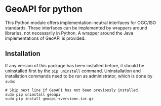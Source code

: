 # GeoAPI for python

This Python module offers implementation-neutral interfaces for OGC/ISO standards.
These interfaces can be implemented by wrappers around libraries, not necessarily
in Python. A wrapper around the Java implementations of GeoAPI is provided.


## Installation

If any version of this package has been installed before,
it should be uninstalled first by the `pip uninstall` command.
Uninstallation and installation commands need to be run as administrator, which is done by `sudo`:

```
# Skip next line if GeoAPI has not been previously installed.
sudo pip uninstall geoapi
sudo pip install geoapi-<version>.tar.gz
```
